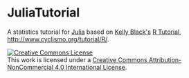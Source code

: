 # JuliaTutorial
A statistics tutorial for [Julia](http://julialang.org/) based on [Kelly Black's](mailto:kjblack@gmail.com) [R Tutorial](http://www.cyclismo.org/tutorial/R/), http://www.cyclismo.org/tutorial/R/. 

<a rel="license" href="http://creativecommons.org/licenses/by-nc/4.0/"><img alt="Creative Commons License" style="border-width:0" src="https://i.creativecommons.org/l/by-nc/4.0/88x31.png" /></a><br />This work is licensed under a <a rel="license" href="http://creativecommons.org/licenses/by-nc/4.0/">Creative Commons Attribution-NonCommercial 4.0 International License</a>.
